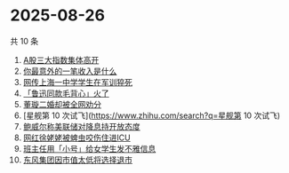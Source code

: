 # 2025-08-26

共 10 条

<!-- BEGIN -->
<!-- 最后更新时间 Tue Aug 26 2025 09:04:15 GMT+0800 (China Standard Time) -->

1. [A股三大指数集体高开](https://www.zhihu.com/search?q=A股三大指数集体高开)
1. [你最意外的一笔收入是什么](https://www.zhihu.com/search?q=你最意外的一笔收入是什么)
1. [网传上海一中学学生在军训猝死](https://www.zhihu.com/search?q=网传上海一中学学生在军训猝死)
1. [「鲁迅同款毛背心」火了](https://www.zhihu.com/search?q=「鲁迅同款毛背心」火了)
1. [董璇二婚却被全网劝分](https://www.zhihu.com/search?q=董璇二婚却被全网劝分)
1. [星舰第 10 次试飞](https://www.zhihu.com/search?q=星舰第 10 次试飞)
1. [鲍威尔称美联储对降息持开放态度](https://www.zhihu.com/search?q=鲍威尔称美联储对降息持开放态度)
1. [网红徐姥姥被蜱虫咬伤住进ICU](https://www.zhihu.com/search?q=网红徐姥姥被蜱虫咬伤住进ICU)
1. [班主任用「小号」给女学生发不雅信息](https://www.zhihu.com/search?q=班主任用「小号」给女学生发不雅信息)
1. [东风集团因市值太低将选择退市](https://www.zhihu.com/search?q=东风集团因市值太低将选择退市)

<!-- END -->
